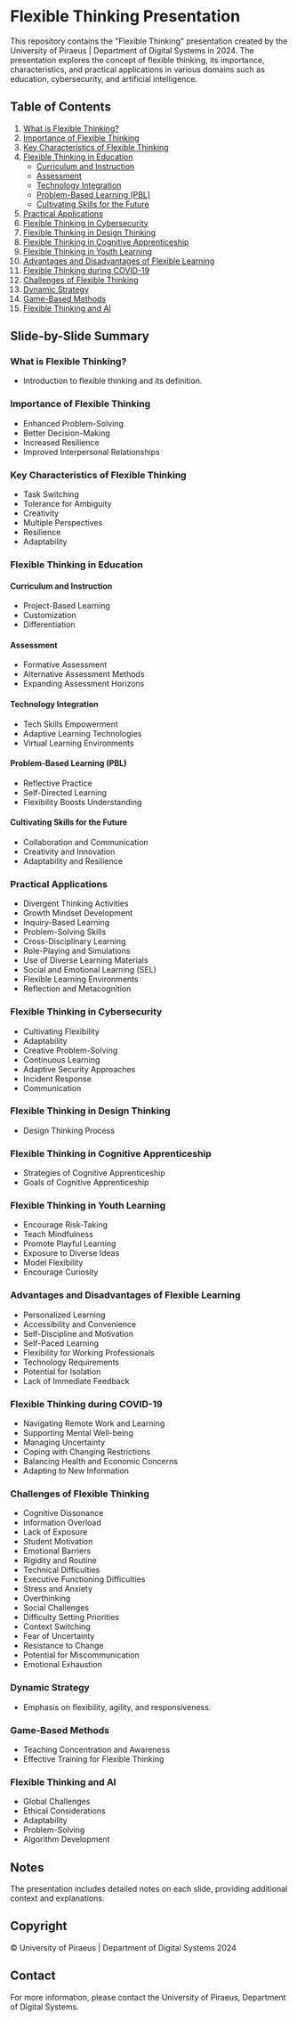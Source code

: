 # Flexible Thinking Presentation

This repository contains the "Flexible Thinking" presentation created by the University of Piraeus | Department of Digital Systems in 2024. The presentation explores the concept of flexible thinking, its importance, characteristics, and practical applications in various domains such as education, cybersecurity, and artificial intelligence.

## Table of Contents

1. [What is Flexible Thinking?](#what-is-flexible-thinking)
2. [Importance of Flexible Thinking](#importance-of-flexible-thinking)
3. [Key Characteristics of Flexible Thinking](#key-characteristics-of-flexible-thinking)
4. [Flexible Thinking in Education](#flexible-thinking-in-education)
    - [Curriculum and Instruction](#curriculum-and-instruction)
    - [Assessment](#assessment)
    - [Technology Integration](#technology-integration)
    - [Problem-Based Learning (PBL)](#problem-based-learning-pbl)
    - [Cultivating Skills for the Future](#cultivating-skills-for-the-future)
5. [Practical Applications](#practical-applications)
6. [Flexible Thinking in Cybersecurity](#flexible-thinking-in-cybersecurity)
7. [Flexible Thinking in Design Thinking](#flexible-thinking-in-design-thinking)
8. [Flexible Thinking in Cognitive Apprenticeship](#flexible-thinking-in-cognitive-apprenticeship)
9. [Flexible Thinking in Youth Learning](#flexible-thinking-in-youth-learning)
10. [Advantages and Disadvantages of Flexible Learning](#advantages-and-disadvantages-of-flexible-learning)
11. [Flexible Thinking during COVID-19](#flexible-thinking-during-covid-19)
12. [Challenges of Flexible Thinking](#challenges-of-flexible-thinking)
13. [Dynamic Strategy](#dynamic-strategy)
14. [Game-Based Methods](#game-based-methods)
15. [Flexible Thinking and AI](#flexible-thinking-and-ai)

## Slide-by-Slide Summary

### What is Flexible Thinking?

- Introduction to flexible thinking and its definition.

### Importance of Flexible Thinking

- Enhanced Problem-Solving
- Better Decision-Making
- Increased Resilience
- Improved Interpersonal Relationships

### Key Characteristics of Flexible Thinking

- Task Switching
- Tolerance for Ambiguity
- Creativity
- Multiple Perspectives
- Resilience
- Adaptability

### Flexible Thinking in Education

#### Curriculum and Instruction

- Project-Based Learning
- Customization
- Differentiation

#### Assessment

- Formative Assessment
- Alternative Assessment Methods
- Expanding Assessment Horizons

#### Technology Integration

- Tech Skills Empowerment
- Adaptive Learning Technologies
- Virtual Learning Environments

#### Problem-Based Learning (PBL)

- Reflective Practice
- Self-Directed Learning
- Flexibility Boosts Understanding

#### Cultivating Skills for the Future

- Collaboration and Communication
- Creativity and Innovation
- Adaptability and Resilience

### Practical Applications

- Divergent Thinking Activities
- Growth Mindset Development
- Inquiry-Based Learning
- Problem-Solving Skills
- Cross-Disciplinary Learning
- Role-Playing and Simulations
- Use of Diverse Learning Materials
- Social and Emotional Learning (SEL)
- Flexible Learning Environments
- Reflection and Metacognition

### Flexible Thinking in Cybersecurity

- Cultivating Flexibility
- Adaptability
- Creative Problem-Solving
- Continuous Learning
- Adaptive Security Approaches
- Incident Response
- Communication

### Flexible Thinking in Design Thinking

- Design Thinking Process

### Flexible Thinking in Cognitive Apprenticeship

- Strategies of Cognitive Apprenticeship
- Goals of Cognitive Apprenticeship

### Flexible Thinking in Youth Learning

- Encourage Risk-Taking
- Teach Mindfulness
- Promote Playful Learning
- Exposure to Diverse Ideas
- Model Flexibility
- Encourage Curiosity

### Advantages and Disadvantages of Flexible Learning

- Personalized Learning
- Accessibility and Convenience
- Self-Discipline and Motivation
- Self-Paced Learning
- Flexibility for Working Professionals
- Technology Requirements
- Potential for Isolation
- Lack of Immediate Feedback

### Flexible Thinking during COVID-19

- Navigating Remote Work and Learning
- Supporting Mental Well-being
- Managing Uncertainty
- Coping with Changing Restrictions
- Balancing Health and Economic Concerns
- Adapting to New Information

### Challenges of Flexible Thinking

- Cognitive Dissonance
- Information Overload
- Lack of Exposure
- Student Motivation
- Emotional Barriers
- Rigidity and Routine
- Technical Difficulties
- Executive Functioning Difficulties
- Stress and Anxiety
- Overthinking
- Social Challenges
- Difficulty Setting Priorities
- Context Switching
- Fear of Uncertainty
- Resistance to Change
- Potential for Miscommunication
- Emotional Exhaustion

### Dynamic Strategy

- Emphasis on flexibility, agility, and responsiveness.

### Game-Based Methods

- Teaching Concentration and Awareness
- Effective Training for Flexible Thinking

### Flexible Thinking and AI

- Global Challenges
- Ethical Considerations
- Adaptability
- Problem-Solving
- Algorithm Development

## Notes

The presentation includes detailed notes on each slide, providing additional context and explanations.

## Copyright

© University of Piraeus | Department of Digital Systems 2024

## Contact

For more information, please contact the University of Piraeus, Department of Digital Systems.
